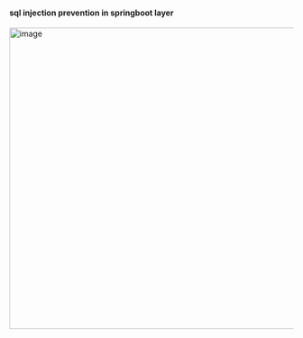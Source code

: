 
#### sql injection prevention in springboot layer
<img width="535" alt="image" src="https://github.com/kaushikd1234/general-architecture-guidelines/assets/123860112/9c96eb8b-5dcb-47b0-8c03-61c7e6f9f19a">

